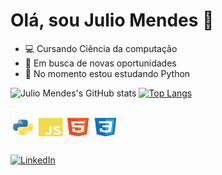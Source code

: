 
# Olá, sou Julio Mendes 👋

- 💻 Cursando Ciência da computação
- 🔎 Em busca de novas oportunidades
- 🐍 No momento estou estudando Python

![Julio Mendes's GitHub stats](https://github-readme-stats.vercel.app/api?username=juliostmendes&show_icons=true&theme=dracula)
[![Top Langs](https://github-readme-stats.vercel.app/api/top-langs/?username=juliostmendes&langs_count=8&theme=dracula)](https://github.com/juliostmendes/github-readme-stats)

<div style="display: inline_block"><br>
  <img align="center" alt="Python" height="30" width="40" src="https://raw.githubusercontent.com/devicons/devicon/master/icons/python/python-original.svg">
  <img align="center" alt="Js" height="30" width="40" src="https://raw.githubusercontent.com/devicons/devicon/master/icons/javascript/javascript-plain.svg">
  <img align="center" alt="HTML" height="30" width="40" src="https://raw.githubusercontent.com/devicons/devicon/master/icons/html5/html5-original.svg">
  <img align="center" alt="CSS" height="30" width="40" src="https://raw.githubusercontent.com/devicons/devicon/master/icons/css3/css3-original.svg">
</div>

##

[![LinkedIn](https://img.shields.io/badge/LinkedIn-0077B5?style=for-the-badge&logo=linkedin&logoColor=white)](www.linkedin.com/in/julio-santos-mendes)
